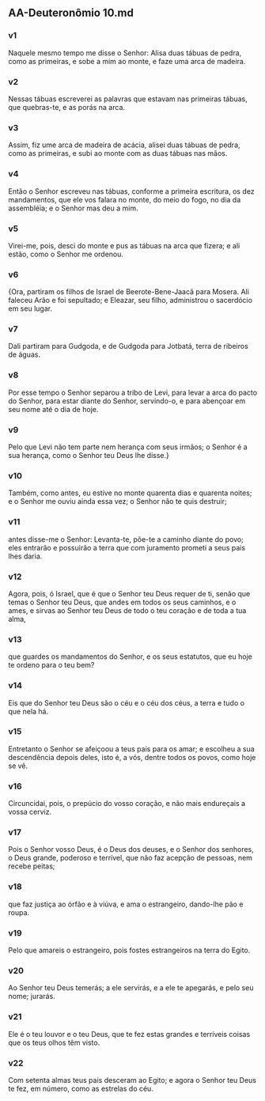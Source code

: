 ## AA-Deuteronômio 10.md
### v1
 Naquele mesmo tempo me disse o Senhor: Alisa duas tábuas de pedra, como as primeiras, e sobe a mim ao monte, e faze uma arca de madeira.
### v2
 Nessas tábuas escreverei as palavras que estavam nas primeiras tábuas, que quebras-te, e as porás na arca.
### v3
 Assim, fiz ume arca de madeira de acácia, alisei duas tábuas de pedra, como as primeiras, e subi ao monte com as duas tábuas nas mãos.
### v4
 Então o Senhor escreveu nas tábuas, conforme a primeira escritura, os dez mandamentos, que ele vos falara no monte, do meio do fogo, no dia da assembléia; e o Senhor mas deu a mim.
### v5
 Virei-me, pois, desci do monte e pus as tábuas na arca que fizera; e ali estão, como o Senhor me ordenou.
### v6
 {Ora, partiram os filhos de Israel de Beerote-Bene-Jaacã para Mosera. Ali faleceu Arão e foi sepultado; e Eleazar, seu filho, administrou o sacerdócio em seu lugar.
### v7
 Dali partiram para Gudgoda, e de Gudgoda para Jotbatá, terra de ribeiros de águas.
### v8
 Por esse tempo o Senhor separou a tribo de Levi, para levar a arca do pacto do Senhor, para estar diante do Senhor, servindo-o, e para abençoar em seu nome até o dia de hoje.
### v9
 Pelo que Levi não tem parte nem herança com seus irmãos; o Senhor é a sua herança, como o Senhor teu Deus lhe disse.}
### v10
 Também, como antes, eu estive no monte quarenta dias e quarenta noites; e o Senhor me ouviu ainda essa vez; o Senhor não te quis destruir;
### v11
 antes disse-me o Senhor: Levanta-te, põe-te a caminho diante do povo; eles entrarão e possuirão a terra que com juramento prometi a seus pais lhes daria.
### v12
 Agora, pois, ó Israel, que é que o Senhor teu Deus requer de ti, senão que temas o Senhor teu Deus, que andes em todos os seus caminhos, e o ames, e sirvas ao Senhor teu Deus de todo o teu coração e de toda a tua alma,
### v13
 que guardes os mandamentos do Senhor, e os seus estatutos, que eu hoje te ordeno para o teu bem?
### v14
 Eis que do Senhor teu Deus são o céu e o céu dos céus, a terra e tudo o que nela há.
### v15
 Entretanto o Senhor se afeiçoou a teus pais para os amar; e escolheu a sua descendência depois deles, isto é, a vós, dentre todos os povos, como hoje se vê.
### v16
 Circuncidai, pois, o prepúcio do vosso coração, e não mais endureçais a vossa cerviz.
### v17
 Pois o Senhor vosso Deus, é o Deus dos deuses, e o Senhor dos senhores, o Deus grande, poderoso e terrível, que não faz acepção de pessoas, nem recebe peitas;
### v18
 que faz justiça ao órfão e à viúva, e ama o estrangeiro, dando-lhe pão e roupa.
### v19
 Pelo que amareis o estrangeiro, pois fostes estrangeiros na terra do Egito.
### v20
 Ao Senhor teu Deus temerás; a ele servirás, e a ele te apegarás, e pelo seu nome; jurarás.
### v21
 Ele é o teu louvor e o teu Deus, que te fez estas grandes e terríveis coisas que os teus olhos têm visto.
### v22
 Com setenta almas teus pais desceram ao Egito; e agora o Senhor teu Deus te fez, em número, como as estrelas do céu.
